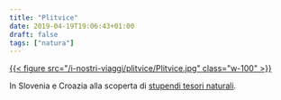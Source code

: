 ```yaml
---
title: "Plitvice"
date: 2019-04-19T19:06:43+01:00
draft: false
tags: ["natura"]
---
```


[{{< figure src="/i-nostri-viaggi/plitvice/Plitvice.jpg"  class="w-100" >}}](https://croatia.hr/it-IT/esperienze/cultura-e-patrimonio/unesco-il-parco-nazionale-laghi-di-plitvice "Plitvice di Stefan Ferrante")


In Slovenia e Croazia alla scoperta di [stupendi tesori naturali](https://photos.app.goo.gl/CSfpUMA5ANd5Akhc8).
